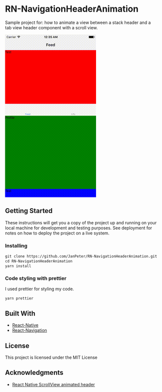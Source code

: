 # RN-NavigationHeaderAnimation

Sample project for: how to animate a view between a stack header and a tab view header component with a scroll view.

![](https://raw.githubusercontent.com/JanPeter/RN-NavigationHeaderAnimation/master/capture.gif)

## Getting Started

These instructions will get you a copy of the project up and running on your local machine for development and testing purposes. See deployment for notes on how to deploy the project on a live system.

### Installing

```
git clone https://github.com/JanPeter/RN-NavigationHeaderAnimation.git
cd RN-NavigationHeaderAnimation
yarn install
```

### Code styling with prettier

I used prettier for styling my code.

```
yarn prettier
```

## Built With

* [React-Native](https://facebook.github.io/react-native/)
* [React-Navigation](https://reactnavigation.org)

## License

This project is licensed under the MIT License

## Acknowledgments

* [React Native ScrollView animated header](https://medium.com/appandflow/react-native-scrollview-animated-header-10a18cb9469e)